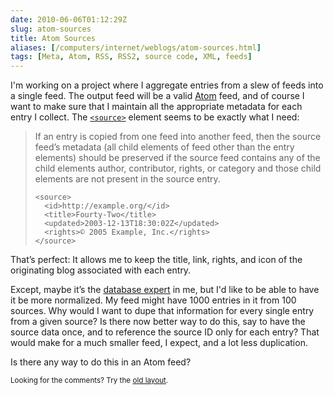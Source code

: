 ```yaml
--- 
date: 2010-06-06T01:12:29Z
slug: atom-sources
title: Atom Sources
aliases: [/computers/internet/weblogs/atom-sources.html]
tags: [Meta, Atom, RSS, RSS2, source code, XML, feeds]
---
```


<p>I'm working on a project where I aggregate entries from a slew of feeds into a single feed. The output feed will be a valid <a href="http://www.atomenabled.org/">Atom</a> feed, and of course I want to make sure that I maintain all the appropriate metadata for each entry I collect. The <a href="http://www.atomenabled.org/developers/syndication/#optionalEntryElements"><code>&lt;source&gt;</code></a> element seems to be exactly what I need:</p>

<blockquote><p>If an entry is copied from one feed into another feed, then the source feed’s metadata (all child elements of feed other than the entry elements) should be preserved if the source feed contains any of the child elements author, contributor, rights, or category and those child elements are not present in the source entry.</p>

<pre><code>&lt;source&gt;
  &lt;id&gt;http://example.org/&lt;/id&gt;
  &lt;title&gt;Fourty-Two&lt;/title&gt;
  &lt;updated&gt;2003-12-13T18:30:02Z&lt;/updated&gt;
  &lt;rights&gt;© 2005 Example, Inc.&lt;/rights&gt;
&lt;/source&gt;
</code></pre></blockquote>

<p>That’s perfect: It allows me to keep the title, link, rights, and icon of the originating blog associated with each entry.</p>

<p>Except, maybe it’s the <a href="http://www.pgexperts.com/">database expert</a> in me, but I'd like to be able to have it be more normalized. My feed might have 1000 entries in it from 100 sources. Why would I want to dupe that information for every single entry from a given source? Is there now better way to do this, say to have the source data once, and to reference the source ID only for each entry? That would make for a much smaller feed, I expect, and a lot less duplication.</p>

<p>Is there any way to do this in an Atom feed?</p>

<p class="past"><small>Looking for the comments? Try the <a rel="nofollow" href="//past.justatheory.com/computers/internet/weblogs/atom-sources.html">old layout</a>.</small></p>


